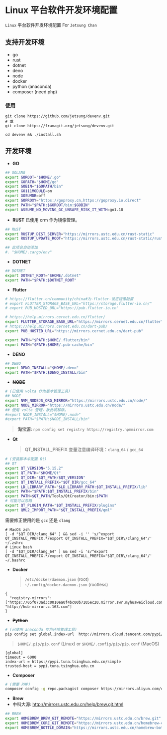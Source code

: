 # Linux 平台软件开发环境配置

`Linux` 平台软件开发环境配置 For `Jetsung Chan`

## 支持开发环境

- go
- rust
- dotnet
- deno
- node
- docker
- python (anaconda)
- composer (need php)

### 使用

```
git clone https://github.com/jetsung/devenv.git
# 或
git clone https://framagit.org/jetsung/devenv.git

cd devenv && ./install.sh
```

## 开发环境

- **GO**

```sh
## GOLANG
export GOROOT="$HOME/.go"
export GOPATH="$HOME/go"
export GOBIN="$GOPATH/bin"
export GO111MODULE=on
export GOSUMDB=off
export GOPROXY="https://goproxy.cn,https://goproxy.io,direct"
export PATH="$PATH:$GOROOT/bin:$GOBIN"
export ASSUME_NO_MOVING_GC_UNSAFE_RISK_IT_WITH=go1.18
```

- **RUST**
  已使用 crm 作为镜像管理。

```sh
## RUST
export RUSTUP_DIST_SERVER="https://mirrors.ustc.edu.cn/rust-static"
export RUSTUP_UPDATE_ROOT="https://mirrors.ustc.edu.cn/rust-static/rustup"

## 此项会自动添加
#. "$HOME/.cargo/env"
```

- **DOTNET**

```sh
## DOTNET
export DOTNET_ROOT="$HOME/.dotnet"
export PATH="$PATH:$DOTNET_ROOT"
```

- **Flutter**

```sh
# https://flutter.cn/community/china#为-flutter-设定镜像配置
# export FLUTTER_STORAGE_BASE_URL="https://storage.flutter-io.cn/"
# export PUB_HOSTED_URL="https://pub.flutter-io.cn"

# https://help.mirrors.cernet.edu.cn/flutter/
export FLUTTER_STORAGE_BASE_URL="https://mirrors.cernet.edu.cn/flutter"
# https://help.mirrors.cernet.edu.cn/dart-pub/
export PUB_HOSTED_URL="https://mirrors.cernet.edu.cn/dart-pub"

export PATH="$PATH:$HOME/.flutter/bin"
export PATH="$PATH:$HOME/.pub-cache/bin"
```

- **DENO**

```sh
## DENO
export DENO_INSTALL="$HOME/.deno"
export PATH="$PATH:$DENO_INSTALL/bin"
```

- **~~NODE~~**

```sh
# (已使用 volta 作为版本管理工具)
## NODE
export NVM_NODEJS_ORG_MIRROR="https://mirrors.ustc.edu.cn/node/"
export NODE_MIRROR="https://mirrors.ustc.edu.cn/node/"
## 使用 volta 管理，故此项移除。
#export NODE_INSTALL="$HOME/.node"
#export PATH="$PATH:$NODE_INSTALL/bin"
```

> **淘宝源:** `npm config set registry https://registry.npmmirror.com`

- **Qt**
  > QT_INSTALL_PREFIX 变量注意编译环境：`clang_64` / `gcc_64`

```sh
# (安装脚本未配置 Qt)
## QT
export QT_VERSION="5.15.2"
export QT_PATH="$HOME/Qt"
export QT_DIR="$QT_PATH/$QT_VERSION"
export QT_INSTALL_PREFIX="$QT_DIR/gcc_64"
export LD_LIBRARY_PATH="$LD_LIBRARY_PATH:$QT_INSTALL_PREFIX/lib"
export PATH="$PATH:$QT_INSTALL_PREFIX/bin"
export PATH=$QT_PATH/Tools/QtCreator/bin:$PATH
# 可能可以忽略
export QT_PLUGIN_PATH="$QT_INSTALL_PREFIX/plugins"
export QML2_IMPORT_PATH="$QT_INSTALL_PREFIX/qml"
```

需要修正使用的是 `gcc` 还是 `clang`

```
# MacOS zsh
[ -d "$QT_DIR/clang_64" ] && sed -i '' 's/^export QT_INSTALL_PREFIX.*/export QT_INSTALL_PREFIX="$QT_DIR\/clang_64"/' ~/.zshrc
# Linux bash
[ -d "$QT_DIR/clang_64" ] && sed -i 's/^export QT_INSTALL_PREFIX.*/export QT_INSTALL_PREFIX="$QT_DIR\/clang_64"/' ~/.bashrc
```

- **Docker**
  > `/etc/docker/daemon.json` (root)  
  > `~/.config/docker.daemon.json` (rootless)

```
{
  "registry-mirrors": ["https://05f073ad3c0010ea0f4bc00b7105ec20.mirror.swr.myhuaweicloud.com","https://mirror.ccs.tencentyun.com","http://f1361db2.m.daocloud.io", "http://hub-mirror.c.163.com"]
}
```

- **~~Python~~**

```sh
# (已使用 anaconda 作为环境管理工具)
pip config set global.index-url  http://mirrors.cloud.tencent.com/pypi/simple  --trusted-host mirrors.cloud.tencent.com
```

> `$HOME/.pip/pip.conf` (Linux) or `$HOME/.config/pip/pip.conf` (MacOS)

```
[global]
timeout = 6000
index-url = https://pypi.tuna.tsinghua.edu.cn/simple
trusted-host = pypi.tuna.tsinghua.edu.cn
```

- **Composer**

```sh
# (需要 PHP)
composer config -g repo.packagist composer https://mirrors.aliyun.com/composer/
```

- **Brew**
- 中科大源: http://mirrors.ustc.edu.cn/help/brew.git.html

```sh
## BREW
export HOMEBREW_BREW_GIT_REMOTE="https://mirrors.ustc.edu.cn/brew.git"
export HOMEBREW_CORE_GIT_REMOTE="https://mirrors.ustc.edu.cn/homebrew-core.git"
export HOMEBREW_BOTTLE_DOMAIN="https://mirrors.ustc.edu.cn/homebrew-bottles"
```
